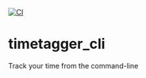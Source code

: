 [![CI](https://github.com/almarklein/timetagger_cli/workflows/CI/badge.svg)](https://github.com/almarklein/timetagger_cli/actions)

# timetagger_cli

Track your time from the command-line

